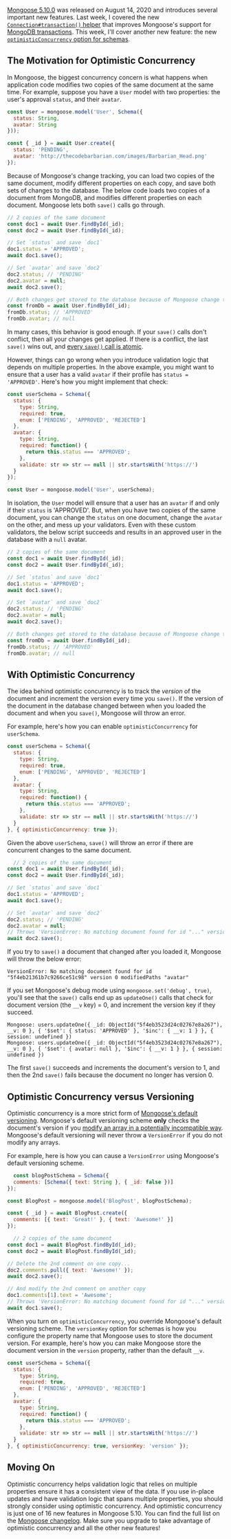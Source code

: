 [Mongoose 5.10.0](https://github.com/Automattic/mongoose/blob/master/History.md#5100--2020-08-14) was released on August 14, 2020 and introduces several important new features. Last week, I covered the new [`Connection#transaction()` helper](/whats-new-in-mongoose-5-10-improved-transactions.html) that improves Mongoose's support for [MongoDB transactions](/a-node-js-perspective-on-mongodb-4-transactions.html). This week, I'll cover another new feature: the new [`optimisticConcurrency` option for schemas](https://mongoosejs.com/docs/guide.html#optimisticConcurrency).

The Motivation for Optimistic Concurrency
-------------------------------

In Mongoose, the biggest concurrency concern is what happens when application code modifies two copies of the same document
at the same time. For example, suppose you have a `User` model with two properties: the user's approval `status`, and their
`avatar`.

```javascript
const User = mongoose.model('User', Schema({
  status: String,
  avatar: String
}));

const { _id } = await User.create({
  status: 'PENDING',
  avatar: 'http://thecodebarbarian.com/images/Barbarian_Head.png'
});
```

Because of Mongoose's change tracking, you can load two copies of the same document, modify different properties on
each copy, and save both sets of changes to the database. The below code loads two copies of a document from MongoDB, and
modifies different properties on each document. Mongoose lets both `save()` calls go through.

```javascript
// 2 copies of the same document
const doc1 = await User.findById(_id);
const doc2 = await User.findById(_id);

// Set `status` and save `doc1`
doc1.status = 'APPROVED';
await doc1.save();

// Set `avatar` and save `doc2`
doc2.status; // 'PENDING'
doc2.avatar = null;
await doc2.save();

// Both changes get stored to the database because of Mongoose change tracking
const fromDb = await User.findById(_id);
fromDb.status; // 'APPROVED'
fromDb.avatar; // null
```

In many cases, this behavior is good enough. If your `save()` calls don't conflict, then all your changes get applied.
If there is a conflict, the last `save()` wins out, and [every `save()` call is atomic](https://docs.mongodb.com/manual/core/write-operations-atomicity/#atomicity).

However, things can go wrong when you introduce validation logic that depends on multiple properties. In the above example,
you might want to ensure that a user has a valid `avatar` if their profile has `status = 'APPROVED'`. Here's how you might
implement that check:

```javascript
const userSchema = Schema({
  status: {
    type: String,
    required: true,
    enum: ['PENDING', 'APPROVED', 'REJECTED']
  },
  avatar: {
    type: String,
    required: function() {
      return this.status === 'APPROVED';
    },
    validate: str => str == null || str.startsWith('https://')
  }
});

const User = mongoose.model('User', userSchema);
```

In isolation, the `User` model will ensure that a user has an `avatar` if and only if their `status` is 'APPROVED'.
But, when you have two copies of the same document, you can change the `status` on one document, change the `avatar`
on the other, and mess up your validators. Even with these custom validators, the below script succeeds and results
in an approved user in the database with a `null` avatar.

```javascript
// 2 copies of the same document
const doc1 = await User.findById(_id);
const doc2 = await User.findById(_id);

// Set `status` and save `doc1`
doc1.status = 'APPROVED';
await doc1.save();

// Set `avatar` and save `doc2`
doc2.status; // 'PENDING'
doc2.avatar = null;
await doc2.save();

// Both changes get stored to the database because of Mongoose change tracking
const fromDb = await User.findById(_id);
fromDb.status; // 'APPROVED'
fromDb.avatar; // null
```

With Optimistic Concurrency
---------------------------

The idea behind optimistic concurrency is to track the _version_ of the document and increment the version every
time you `save()`. If the version of the document in the database changed between when you loaded the document and
when you `save()`, Mongoose will throw an error.

For example, here's how you can enable `optimisticConcurrency` for `userSchema`.

```javascript
const userSchema = Schema({
  status: {
    type: String,
    required: true,
    enum: ['PENDING', 'APPROVED', 'REJECTED']
  },
  avatar: {
    type: String,
    required: function() {
      return this.status === 'APPROVED';
    },
    validate: str => str == null || str.startsWith('https://')
  }
}, { optimisticConcurrency: true });
```

Given the above `userSchema`, `save()` will throw an error if there are concurrent changes to the same document.

```javascript
  // 2 copies of the same document
const doc1 = await User.findById(_id);
const doc2 = await User.findById(_id);

// Set `status` and save `doc1`
doc1.status = 'APPROVED';
await doc1.save();

// Set `avatar` and save `doc2`
doc2.status; // 'PENDING'
doc2.avatar = null;
// Throws 'VersionError: No matching document found for id "..." version 0'
await doc2.save();
```

If you try to `save()` a document that changed after you loaded it, Mongoose will throw the below error:

```
VersionError: No matching document found for id "5f4eb21361b7c9266ce51c98" version 0 modifiedPaths "avatar"
```

If you set Mongoose's debug mode using `mongoose.set('debug', true)`, you'll see that the `save()` calls end up
as `updateOne()` calls that check for document version (the `__v` key) = 0, and increment the version key if they
succeed.

```
Mongoose: users.updateOne({ _id: ObjectId("5f4eb3523d24c02767e8a267"), __v: 0 }, { '$set': { status: 'APPROVED' }, '$inc': { __v: 1 } }, { session: undefined })
Mongoose: users.updateOne({ _id: ObjectId("5f4eb3523d24c02767e8a267"), __v: 0 }, { '$set': { avatar: null }, '$inc': { __v: 1 } }, { session: undefined })
```

The first `save()` succeeds and increments the document's version to 1, and then the 2nd `save()` fails because the document
no longer has version 0.

Optimistic Concurrency versus Versioning
----------------------------------------

Optimistic concurrency is a more strict form of [Mongoose's default versioning](https://mongoosejs.com/docs/guide.html#versionKey).
Mongoose's default versioning scheme **only** checks the document's version if you [modify an array in a potentially incompatible way](http://aaronheckmann.blogspot.com/2012/06/mongoose-v3-part-1-versioning.html). Mongoose's default versioning will
never throw a `VersionError` if you do not modify any arrays.

For example, here is how you can cause a `VersionError` using Mongoose's default versioning scheme.

```javascript
  const blogPostSchema = Schema({
  comments: [Schema({ text: String }, { _id: false })]
});

const BlogPost = mongoose.model('BlogPost', blogPostSchema);

const { _id } = await BlogPost.create({
  comments: [{ text: 'Great!' }, { text: 'Awesome!' }]
});

  // 2 copies of the same document
const doc1 = await BlogPost.findById(_id);
const doc2 = await BlogPost.findById(_id);

// Delete the 2nd comment on one copy...
doc2.comments.pull({ text: 'Awesome!' });
await doc2.save();

// And modify the 2nd comment on another copy
doc1.comments[1].text = 'Awesome';
// Throws 'VersionError: No matching document found for id "..." version 0'
await doc1.save();
```

When you turn on `optimisticConcurrency`, you override Mongoose's default versioning scheme. The `versionKey` option for
schemas is how you configure the property name that Mongoose uses to store the document version. For example, here's how
you can make Mongoose store the document version in the `version` property, rather than the default `__v`.

```javascript
const userSchema = Schema({
  status: {
    type: String,
    required: true,
    enum: ['PENDING', 'APPROVED', 'REJECTED']
  },
  avatar: {
    type: String,
    required: function() {
      return this.status === 'APPROVED';
    },
    validate: str => str == null || str.startsWith('https://')
  }
}, { optimisticConcurrency: true, versionKey: 'version' });
```

Moving On
---------

Optimistic concurrency helps validation logic that relies on multiple properties ensure it has a consistent view
of the data. If you use in-place updates and have validation logic that spans multiple properties, you should strongly
consider using optimistic concurrency. And optimistic concurrency is just one of 16 new features in Mongoose 5.10.
You can find the full list on the [Mongoose changelog](https://github.com/Automattic/mongoose/blob/master/History.md#5100--2020-08-14). Make sure you upgrade to take advantage of optimistic concurrency and all the other new features!